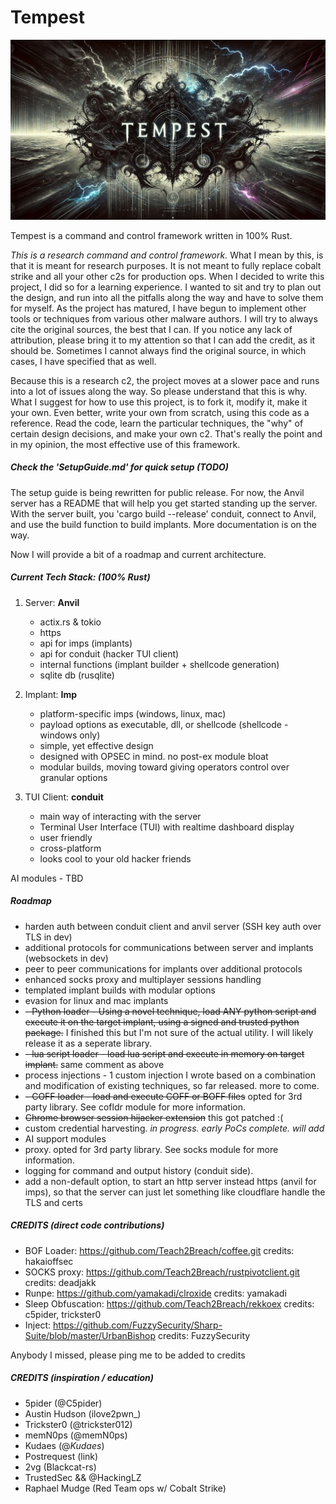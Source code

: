 # Tempest

![](tempest_complete.gif)

Tempest is a command and control framework written in 100% Rust.

*This is a research command and control framework.* What I mean by this, is that it is meant for research purposes. It is not meant to fully replace cobalt strike and all your other c2s for production ops. When I decided to write this project, I did so for a learning experience. I wanted to sit and try to plan out the design, and run into all the pitfalls along the way and have to solve them for myself. As the project has matured, I have begun to implement other tools or techniques from various other malware authors. I will try to always cite the original sources, the best that I can. If you notice any lack of attribution, please bring it to my attention so that I can add the credit, as it should be. Sometimes I cannot always find the original source, in which cases, I have specified that as well.

Because this is a research c2, the project moves at a slower pace and runs into a lot of issues along the way. So please understand that this is why. What I suggest for how to use this project, is to fork it, modify it, make it your own. Even better, write your own from scratch, using this code as a reference. Read the code, learn the particular techniques, the "why" of certain design decisions, and make your own c2. That's really the point and in my opinion, the most effective use of this framework.

##### Check the 'SetupGuide.md' for quick setup (TODO)
The setup guide is being rewritten for public release.
For now, the Anvil server has a README that will help you get started standing up the server. With the server built, you 'cargo build --release' conduit, connect to Anvil, and use the build function to build implants. 
More documentation is on the way.

Now I will provide a bit of a roadmap and current architecture.

##### Current Tech Stack: (100% Rust)

1. Server: **Anvil**
   
   - actix.rs & tokio
   - https
   - api for imps (implants)
   - api for conduit (hacker TUI client)
   - internal functions (implant builder + shellcode generation)
   - sqlite db (rusqlite)

2. Implant: **Imp**
   
   - platform-specific imps (windows, linux, mac)
   - payload options as executable, dll, or shellcode (shellcode - windows only)
   - simple, yet effective design
   - designed with OPSEC in mind. no post-ex module bloat
   - modular builds, moving toward giving operators control over granular options

3. TUI Client: **conduit**
   
   - main way of interacting with the server
   - Terminal User Interface (TUI) with realtime dashboard display
   - user friendly
   - cross-platform
   - looks cool to your old hacker friends

AI modules - TBD

##### Roadmap

- harden auth between conduit client and anvil server (SSH key auth over TLS in dev)
- additional protocols for communications between server and implants (websockets in dev)
- peer to peer communications for implants over additional protocols
- enhanced socks proxy and multiplayer sessions handling
- templated implant builds with modular options
- evasion for linux and mac implants
- ~~- Python loader - Using a novel technique, load ANY python script and execute it on the target implant, using a signed and trusted python package.~~ I finished this but I'm not sure of the actual utility. I will likely release it as a seperate library.
- ~~- lua script loader - load lua script and execute in memory on target implant.~~ same comment as above
- process injections - 1 custom injection I wrote based on a combination and modification of existing techniques, so far released. more to come.
- ~~- COFF loader - load and execute COFF or BOFF files~~ opted for 3rd party library. See cofldr module for more information.
- ~~Chrome browser session hijacker extension~~ this got patched :(
- custom credential harvesting. *in progress. early PoCs complete. will add*
- AI support modules
- proxy. opted for 3rd party library. See socks module for more information.
- logging for command and output history (conduit side). 
- add a non-default option, to start an http server instead https (anvil for imps), so that the server can just let something like cloudflare handle the TLS and certs

##### CREDITS (direct code contributions)
- BOF Loader: https://github.com/Teach2Breach/coffee.git credits: hakaioffsec
- SOCKS proxy: https://github.com/Teach2Breach/rustpivotclient.git credits: deadjakk
- Runpe: https://github.com/yamakadi/clroxide credits: yamakadi
- Sleep Obfuscation: https://github.com/Teach2Breach/rekkoex credits: c5pider, trickster0
- Inject: https://github.com/FuzzySecurity/Sharp-Suite/blob/master/UrbanBishop credits: FuzzySecurity

Anybody I missed, please ping me to be added to credits

##### CREDITS (inspiration / education)
- 5pider (@C5pider) 
- Austin Hudson (ilove2pwn_)
- Trickster0 (@trickster012)
- memN0ps (@memN0ps)
- Kudaes (@_Kudaes_)
- Postrequest (link)
- 2vg (Blackcat-rs)
- TrustedSec && @HackingLZ
- Raphael Mudge (Red Team ops w/ Cobalt Strike)
